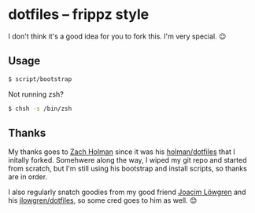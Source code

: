 # dotfiles – frippz style

I don't think it's a good idea for you to fork this. I'm very special. 😉

## Usage

```zsh
$ script/bootstrap
```

Not running zsh?

```zsh
$ chsh -s /bin/zsh
```

## Thanks

My thanks goes to [Zach Holman](https://github.com/holman) since it was his [holman/dotfiles](https://github.com/holman/dotfiles) that I initally forked. Somehwere along the way, I wiped my git repo and started from scratch, but I'm still using his bootstrap and install scripts, so thanks are in order.

I also regularly snatch goodies from my good friend [Joacim Löwgren](https://github.com/jlowgren) and his [jlowgren/dotfiles](https://github.com/jlowgren/dotfiles), so some cred goes to him as well. 😊